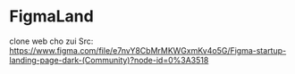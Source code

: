 # FigmaLand
clone web cho zui
Src: https://www.figma.com/file/e7nvY8CbMrMKWGxmKv4o5G/Figma-startup-landing-page-dark-(Community)?node-id=0%3A3518
